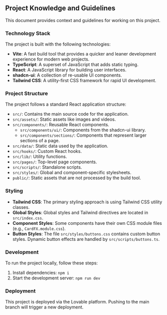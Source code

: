 ## Project Knowledge and Guidelines

This document provides context and guidelines for working on this project.

### Technology Stack

The project is built with the following technologies:

- **Vite**: A fast build tool that provides a quicker and leaner development experience for modern web projects.
- **TypeScript**: A superset of JavaScript that adds static typing.
- **React**: A JavaScript library for building user interfaces.
- **shadcn-ui**: A collection of re-usable UI components.
- **Tailwind CSS**: A utility-first CSS framework for rapid UI development.

### Project Structure

The project follows a standard React application structure:

- `src/`: Contains the main source code for the application.
- `src/assets/`: Static assets like images and videos.
- `src/components/`: Reusable React components.
  - `src/components/ui/`: Components from the shadcn-ui library.
  - `src/components/sections/`: Components that represent larger sections of a page.
- `src/data/`: Static data used by the application.
- `src/hooks/`: Custom React hooks.
- `src/lib/`: Utility functions.
- `src/pages/`: Top-level page components.
- `src/scripts/`: Standalone scripts.
- `src/styles/`: Global and component-specific stylesheets.
- `public/`: Static assets that are not processed by the build tool.

### Styling

- **Tailwind CSS**: The primary styling approach is using Tailwind CSS utility classes.
- **Global Styles**: Global styles and Tailwind directives are located in `src/index.css`.
- **Component Styles**: Some components have their own CSS module files (e.g., `CardFX.module.css`).
- **Button Styles**: The file `src/styles/buttons.css` contains custom button styles. Dynamic button effects are handled by `src/scripts/buttons.ts`.

### Development

To run the project locally, follow these steps:

1.  Install dependencies: `npm i`
2.  Start the development server: `npm run dev`

### Deployment

This project is deployed via the Lovable platform. Pushing to the main branch will trigger a new deployment.
